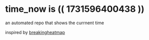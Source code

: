 # time_now is (( 1731596400438 ))

an automated repo that shows the currnent time

inspired by [breakingheatmap](https://github.com/breakingheatmap/breakingheatmap)